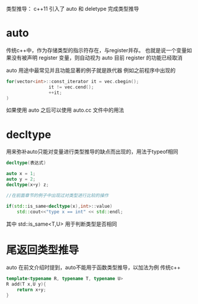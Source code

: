 类型推导：
c++11 引入了 auto 和 deletype 完成类型推导

# auto
传统c++中，作为存储类型的指示符存在，与register并存。
也就是说一个变量如果没有被声明 register 变量，则自动视为 auto
目前 register 的功能已经取消

auto 用途中最常见并且功能显著的例子就是跌代器
例如之前程序中出现的
```c++
for(vector<int>::const_iterator it = vec.cbegin();
				it != vec.cend();
				++it;
)
```

如果使用 auto 之后可以使用 auto.cc 文件中的用法

# decltype
用来弥补auto只能对变量进行类型推导的缺点而出现的，用法于typeof相同
```c++
decltype(表达式)

auto x = 1;
auto y = 2;
decltype(x+y) z;

//在前面章节的例子中出现过对类型进行比较的操作

if(std::is_same<decltype(x),int>::value)
	std::cout<<"type x == int" << std::endl;
```
其中  std::is_same<T,U>  用于判断类型是否相同


# 尾返回类型推导
auto 在前文介绍时提到，auto不能用于函数类型推导，以加法为例
传统c++
```c++
template<typename R, typename T, typename U>
R add(T x,U y){
	return x+y;
}


```
